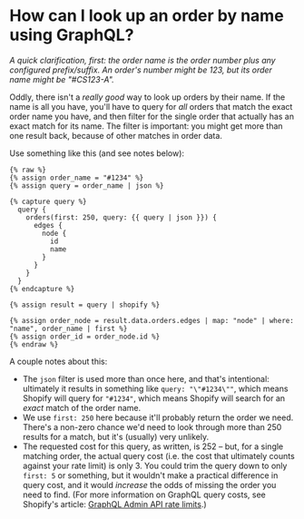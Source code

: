 # How can I look up an order by name using GraphQL?

_A quick clarification, first: the order name is the order number plus any configured prefix/suffix. An order's number might be 123, but its order name might be "#CS123-A"._

Oddly, there isn't a _really good_ way to look up orders by their name. If the name is all you have, you'll have to query for _all_ orders that match the exact order name you have, and then filter for the single order that actually has an exact match for its name. The filter is important: you might get more than one result back, because of other matches in order data.

Use something like this (and see notes below):

```
{% raw %}
{% assign order_name = "#1234" %}
{% assign query = order_name | json %}

{% capture query %}
  query {
    orders(first: 250, query: {{ query | json }}) {
      edges {
        node {
          id
          name
        }
      }
    }
  }
{% endcapture %}

{% assign result = query | shopify %}

{% assign order_node = result.data.orders.edges | map: "node" | where: "name", order_name | first %}
{% assign order_id = order_node.id %}
{% endraw %}
```

A couple notes about this:

* The `json` filter is used more than once here, and that's intentional: ultimately it results in something like `query: "\"#1234\""`, which means Shopify will query for `"#1234"`, which means Shopify will search for an _exact_ match of the order name.
* We use `first: 250` here because it'll probably return the order we need. There's a non-zero chance we'd need to look through more than 250 results for a match, but it's (usually) very unlikely.
* The requested cost for this query, as written, is 252 – but, for a single matching order, the actual query cost (i.e. the cost that ultimately counts against your rate limit) is only 3. You could trim the query down to only `first: 5` or something, but it wouldn't make a practical difference in query cost, and it would _increase_ the odds of missing the order you need to find. (For more information on GraphQL query costs, see Shopify's article: [GraphQL Admin API rate limits](https://shopify.dev/concepts/about-apis/rate-limits#graphql-admin-api-rate-limits).)
